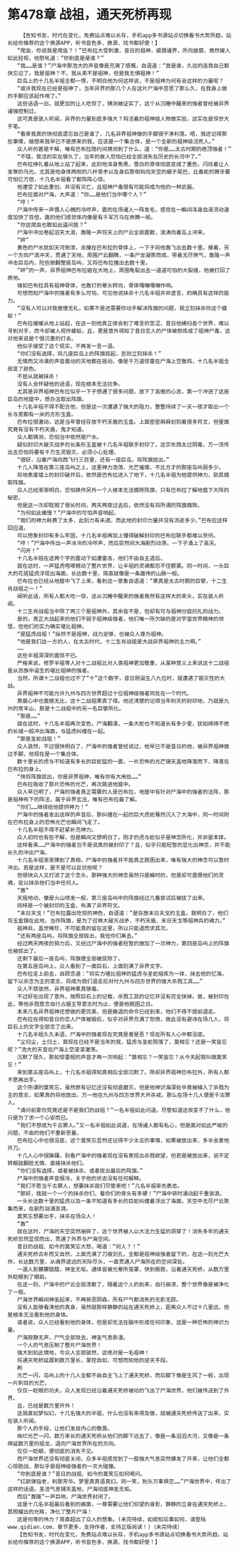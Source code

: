 # 第478章 战祖，通天死桥再现
        【告知书友，时代在变化，免费站点难以长存，手机app多书源站点切换看书大势所趋，站长给你推荐的这个换源APP，听书音色多、换源、找书都好使！】
       “爬虫，你说我是爬虫？！”巴布拉大受刺激，昔日的祖神，威慑诸界，所向披靡，竟然被人如此轻视，他怒吼道：“你到底是是谁？”
       “我……是谁？”尸海中那浩大的声音像是充满了感慨，自语道：“我是谁，久远的连我自己都快忘记了。我是祖神？不，我从来不是祖神，但是我无惧祖神！”
       巨岛上的十几名半祖全都一愣，不明白他为何这样说，不是祖神为何有会这样的力量呢？
       “或许我现在已经是祖神了，当年异界的那几个人在这片尸海中苦思了那么久，在我身上做的手脚应该起作用了。”
       这些话语一出，就更加的让人吃惊了，猜测被证实了，这个从沉睡中醒来的强者曾经被异界诸强控制过。
       这可真是骇人听闻，异界的力量到底多强大？将活着的祖神级人物做实验，这实在是惊世大手笔。
       “看来我真的快彻底遗忘自己是谁了，几名异界祖神做的手脚很干净利落。唔，我还记得那些事情，细想来我早已不是原来的我，应该是一个集合体，是一个全新的祖神级活死人。”
       众人听的甚是不解，唯有巴布拉隐约间猜测到了什么，道：“你是……太古时期的绝顶强者！”
       “不错，我活的实在够久了，当年的故人恐怕已经全部消失在历史的长河中了。”
       巴布拉挣扎着从地上站了起来，此刻他浑身焦黑，雪白的骨体彻底变成了墨色，闪烁着让人发寒的乌光。尤其是他身体两侧的八杆骨矛以及身后那倒钩向天空的蝎子尾巴，比毒蛇的獠牙要可怕亿万倍，十几名半祖看了都阵阵心惊。
       他遭受了如此重创，并没有灭亡，且祖神尸毒很有可能将成为他的一种武器。
       巴布拉面对尸海，大声道：“你……是他们当中哪个人？”
       “哼！”
       尸海中传来一声慑人心魄的冷哼声，震的在场诸人一阵发毛，感觉在一瞬间浑身血液流动速度加快了百倍，震的他们感觉体内像是有千军万马在奔腾一般。
       “你这爬虫也敢如此逼问我？”
       尸海中冲出卷起滔天大浪，轰隆一声将天上的尸云全部震散，浪涛向着岛上冲来。
       “砰”
       黄色的尸水犹如天河倒泄，击撞在巴布拉的骨体上，一下子将他轰飞出去数十里。接着，另一个方向尸浪冲天，贯通了天地，周围尸云翻腾，一条尸龙凝聚而成，带着无尽煞气，轰隆一声冲击巨岛内，险些掀翻整座岛屿，又将巴布拉撞出去数十里。
       “砰”的一声，异界祖神巴布拉砸在大地上，周围龟裂出去一道道可怕的大裂缝，他被打回了原地。
       强如巴布拉具有祖神骨体，也轰打的晕头转向，骨体嘎嘣嘎嘣作响。
       可想而知尸海中的强者有多么可怕，可见他说抹杀十几名半祖并非虚言，的确具有这样的能力。
       “没有人可以对我傲慢无礼，如果不是还需要你动手解决阵旗的问题，我立刻抹杀你这个蝼蚁！”
       巴布拉缓缓从地上站起，在这一刻他真正体会到了难言的苦涩，昔日他横扫各个世界，难以寻到对手，而今却被人视作蝼蚁。且，更是意外得知了昔日恋人的尸体被祭炼成了祖神尸毒，这对他来说是个很沉重的打击。
       他似乎接受了这个现实，不再发一言一语。
       “你们没有选择，将几座巨岛上的阵旗拔起，否则立刻抹杀！”
       无情而又冷漠的声音震动的天地都在摇动，像是千万道惊雷在尸海上空轰鸣，十几名半祖全部变了颜色。
       不屈从就被抹杀！
       没有人会怀疑他的话语，现在根本无法抗争。
       尤其是异界祖神巴布拉似乎一下子想通了很多问题，放下了高傲的心态，第一个冲进了这座巨岛的地窟中，想办法取出阵旗。
       十几名半祖不得不配合他，但是这一次遭遇了强大的阻力，整整持续了一天一夜才取出一个长与宽都有一米的方形玉盒。
       巴布拉很激动，这是当年曾经存放不朽天盾的玉盒。上面密密麻麻划刻着很多符文，但里面究竟有没有不朽天盾，鬼才知道。
       众人都猜测，恐怕当中依然是尸水。
       疑似封印大破灭战矛的长条形玉盒被十几名半祖联手封印了，这宗东西太过阴毒，万一流传出去恐怕将要有千万生灵毁灭，必须小心处理。
       “很好，沿着尸海向西飞行三百里，还有一座巨岛，将阵旗拔出。”
       十几人降落在第三座岛屿之上，这里神力浩荡，光芒璀璨，不比方才的那座岛屿弱多少。
       将地表废墟上的封印破开后，依然是巴布拉进入了地下，十几名半祖为他提供神力，助其摘取阵旗。
       众人已经渐渐明白，恐怕换作另外一个人根本无法摘除阵旗，只有巴布拉了解地窟下大阵的秘密。
       但是这一次却耽搁了很长时间，两天两夜过去后，依然没有将所谓的阵旗摘除。
       “为何如此缓慢？”尸海中的可怕声音响起。
       “我们的神力耗费了太多，此刻力有未逮。而此地的封印力量并没有流逝多少。”巴布拉这样回应道。
       可以想象封印有多么牢固，十几名半祖再加上懂得破解封印的巴布拉联手都难以奈何。
       “哼！”尸海中传出一声冰冷的冷哼声，而后突然间大海剧烈动荡，一下子涌上了高天。
       “闪开！”
       十几名半祖在这两个字的震动下如遭雷击，他们不由自主退后。
       就在这时，一声猛虎咆哮撼动了整片世界，让半祖的灵魂都忍不住颤栗。同一时间，一头巨大的花斑猛虎浮现出海面，长达数十里，简直就像是一条雄伟的山脉一般。
       巴布拉也已经从地窟中飞了上来，看到这一景象自语道：“果真是太古时期的巨擘，十二生肖战祖之一！”
       闻听此话，所有人都大吃一惊，这从沉睡中醒来的强者竟然有这样大的来头，实在骇人听闻。
       十二生肖战祖当中除了两三个是祖神外，其余皆不是，但却有可与祖神分庭抗礼的战力。
       是的，真正大战起来的他们不弱于祖神级强者，他们唯一所欠缺的是对宇宙世界精神的领悟，但他们的实力确实堪比祖神。
       “是猛虎战祖！”纵然不是祖神，战力足够，也被众人尊为祖神。
       “他是我们这一方的人，在太古时代，十二生肖战祖是大战异界祖神的主力啊。”
       ……
       这些半祖深深的震惊不已。
       严格来说，修罗半祖等人对十二战祖比对人类祖神更加敬重，从某种意义上来说这十二战祖是从百族中诞生的堪比祖神的强者。
       当然，所谓十二战祖也过不了“十”这个数字，昔日刚诞生八九位时，就遭遇了毁灭性的大战。
       异界祖神不可能允许九州与四方世界超过十位祖神级强者同处在一个时代。
       萧晨心中也震撼无比，这十二战祖果真了得。他还清楚的记得当年刑天的封印地，乃就是九州的常羊山，那是十二战祖中的另一名巨擘所化。
       “那是……”
       就在这时，十几名半祖再次变色，尸海翻涌，一条大蛇也不知道长有多少里，犹如绵绵不绝的长城一般冲出海面，与猛虎纠缠在一起。
       “那是圣蛇战祖！”
       众人骇然，不过很快明白了，尸海中的强者曾经说过，他早已不是昔日的他，被异界祖神做过手脚，他现在是一个集合体。
       数十里长的虎与不知道有多长的巨蛇猛的一震，一片恐怖的光芒铺天盖地降落而下，降落在巴布拉的身上。
       “快将阵旗拔出，你是异界祖神，唯有你有大用处……”
       巴布拉吸收了那片恐怖的光芒，再次跳进地窟中。
       众人早已明了，尸海的强者真正需要的人是巴布拉，地窟中有针对尸海中的强者的法阵，那是祖神布下的阵法，属于异界玄法，唯有巴布拉最了解。
       “你们……继续给他提供神力！”
       尸海中的强者发出这样的声音后，那纠缠在一起的巨大虎蛇蓦然沉入了大海中，同一时间附在巴布拉身上的恐怖光芒也瞬间飞走了。
       十几名半祖不得不赶紧补充神力。
       众人初时也有些不解，但是瞬间又想明白了。刚才的虎与蛇似乎是神念所化，并非是本体。
       这样看来……尸海中的强者岂不是说真的被封印了？且，似乎只能短暂的显化出神念，并不能长久的冲出尸海。
       十几名半祖渐渐猜到了真相，尸海中的强者并不能真正脱困出来，唯有强大的神念可以暂时冲出。若是这样，是不是可以反抗他呢？
       但很快众人又打消了这个念头，那种强大的神念虽然只是瞬时的，但是却可震慑他们的灵魂，足以抹杀他们当中任何人。
       “轰”
       天摇地动，像是火山喷发一般，第三座岛屿中的阵旗经过几番尝试后被拔了出来。
       同样是一个被封印的玉盒，布满了异界符文。
       “末日天戈！”巴布拉露出吃惊的神色，自语道：“是存放末日天戈的玉盒。我明白了，他们将玉盒镇在此地，当作阵旗，是为了召唤大破灭战矛、不朽天盾、末日天戈等祖神兵的魂力。”
       祖神兵，盖世稀珍，不可能真的留在这里，所以只能退而求其次。
       “还有两座岛屿，将阵旗全部拔出，我任你们离去。”
       经过两天两夜的努力后，又经过尸海中的强者短暂的施加了一次神力，第四座岛屿上的阵旗也被拔出了。
       还剩下最后一座岛屿，阵旗便全部被拔除了。
       在第五座岛屿上，众人看到了一面巨石，上面刻满了异界文字。
       巴布拉走上前去，自顾念道：“将实力堪比祖神的猛虎与圣蛇熔炼为一体，抹去他的忆海，留下以杀念为主的意志，将成为我们退走后对付九州与四方世界的强大杀戮工具……”
       众人不禁骇然，异界祖神果真够毒。
       不过好在出现了意外，按照巨石上的记载，杀戮工具的记忆并没有完全抹掉。故，被封印在此，等他杀戮意念自行占据主导意志时为止，便是他脱困之日。
       本来几名异界祖神还想做的更完美，但是撤退的命令已经到来，他们不得不提前退走。
       巴布拉在得知昔日的恋人尸体被毁后，似乎对异界充满了怨愤，故此没有避讳在场几人，将巨石上的文字全部念了出来。
       十几名半祖久久未语，尸海中的强者现在究竟是善是恶？现在所有人心中都没底。
       “尘归尘，土归土，我现在已经不是当年的我，猛虎与圣蛇殒落了，莫相忘？还是一笑皆忘呢？”浩大的天音在尸海上空滚滚激荡。
       沉默了很久，那如惊雷般的声音才再一次响起：“莫相忘？一笑皆忘？从今天起我叫做莫笑忘！”
       来到第五座岛屿上，十几名半祖得知真相后全部沉默了。除却异界祖神巴布拉外，所有人都不愿再出手。
       这个所谓的莫笑忘，虽然原有记忆还没有彻底磨灭，但是他神识海深处毕竟被植入了杀戮为主的意志，如果真的将他放出，万一他在九州与四方世界大开杀戒，那么在场十几人便是千古罪人。
       “请问前辈你究竟还是不是我们的战祖？”一名半祖如此问道。尽管知道这改变不了什么，他只是为了求一个心安而已。
       “我们不想成为千古罪人。”又一名半祖如此说道，在场诸人都有私心，但是面对如此严峻的问题，不由的他们不重新思量。
       巴布拉心中也很没底，这个莫笑忘显然还记得不少太古的事情，如果被放出来，多半会拿他开刀。
       十几人心中很踌躇，别看尸海中的强者现在没有表现出杀戮欲望，但若是被放出来，说不定转眼就翻脸无情，直接抹杀他们。
       “你们没有选择，或者被抹杀，或者拔出最后的阵旗。”
       尸海中的强者声音很冷，关于他的状态没有任何解释。
       “我们不愿当千古罪人，想要抹杀我们尽管来吧！”几名半祖率先表态。
       “那好，我就一个一个的抹杀你们，看你们的骨头有多硬！”尸海中顿时涌动起千重骇浪。
       一头长达数十里的猛虎以及一条不知道有多长的巨蛇纠缠着浮出了海面，天空中无尽尸云聚集而来，在剧烈汹涌澎湃。
       莫笑忘想要出手，抹杀在场众人！
       “轰”
       就在这时，尸海的天空突然崩碎了，这个世界被人以大法力生猛的洞穿了！消失多年的通天死桥忽然显现而出，贯通了外界与尸海空间。
       昔日的战祖、如今的莫笑忘大怒，喝道：“何人？！”
       通天死桥古朴而又自然，上面充满了刀痕剑孔，全都是祖神级强者留下的，在这一刻光芒大作，长达数万里，从魂界遥远的天际尽头，一直贯通入尸海所在的空间深处。
       一道人影朦朦胧胧，神圣无垢，通体皆被光晕所笼罩，快到极致，沿着通天死桥，从数万里外眨眼到了眼前。
       在这一刻，尸海中的尸云全部溃散了，随着这个人的到来，自行崩溃，整个世界像是被净化了一般。
       尸海世界瞬间神圣起来，不再邪恶阴森，所有尸气都消失的无影无踪。
       没有人能够看清他的真身，虽然就那样静静的站在通天死桥上，距离众人不过十几里远，但是根本无法看到他的身体。
       或者说，众人已经看到他的身体，但是却无法在脑中形成任何印象，这是一种恐怖的神识力量。
       尸海寂静无声，尸气全部敛去，神圣气息弥漫。
       一个人的气息压制了整片尸海世界！
       强大到如此境地，令众人全部骇然，这绝对是一名祖神！
       将通天死桥延展到数万里长，掌控自如，可想而知他的逆天手段。
       刷
       光芒一闪，岛屿上的十几人全都不由自主飞上了通天死桥，而后脚下像是生风了一般，出现一片刺目的光芒。
       仅仅一眨眼的功夫，众人发现已经沿着通天死桥被动的飞出了尸海世界，他们被传送到了外界。
       且，已经是数万里开外！
       这简直如梦似幻，十几名强大的半祖，什么也没有来得及做，就被通天死桥传送了出来，实在骇人听闻。
       那个人的手段，让他们发自内心的敬畏。
       绚烂光芒一闪，数万来长的通天死桥从他们的脚下远去了，像是一条滔滔大河，又像是一条绵延数万里的祖龙，退向尸海世界所在的方向。
       仅仅一眨眼，便彻底的消失不见。
       而尸海世界还没有彻底关闭，众多半祖感觉到了一股强大气息突然爆发了开来，让他们全都心惊胆战，那似乎是祖神级强者的一次大碰撞。
       “你到底是谁？”昔日的战祖、如今的莫笑忘如何喝问。
       “红颜弹指老，刹那芳华。梦里真真语真幻。同一笑，到头万事俱空……”尸海世界中，传出了这样的话语。圣洁气息铺天盖地，尸海彻底神圣无垢。
       而后“轰隆”一声巨响，尸海世界封闭了。
       这是十几名半祖最后看到的画面，一尊需要让他们仰望的身影，静静的立身在通天死桥上，其照耀出的光辉，净化了整片尸海！
       这是何等的伟力？简直超出了众人的想象。(未完待续，如欲知后事如何，请登陆www.qidian.com，章节更多，支持作者，支持正版阅读！)（未完待续）
       【告知书友，时代在变化，免费站点难以长存，手机app多书源站点切换看书大势所趋，站长给你推荐的这个换源APP，听书音色多、换源、找书都好使！】